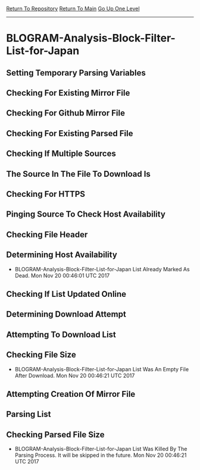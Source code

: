 [Return To Repository](https://github.com/deathbybandaid/piholeparser/)
[Return To Main](https://github.com/deathbybandaid/piholeparser/blob/master/RecentRunLogs/Mainlog.md)
[Go Up One Level](https://github.com/deathbybandaid/piholeparser/blob/master/RecentRunLogs/TopLevelScripts/30-Processing-Blacklists.md)
____________________________________
# BLOGRAM-Analysis-Block-Filter-List-for-Japan
## Setting Temporary Parsing Variables
## Checking For Existing Mirror File
## Checking For Github Mirror File
## Checking For Existing Parsed File
## Checking If Multiple Sources
## The Source In The File To Download Is
## Checking For HTTPS
## Pinging Source To Check Host Availability
## Checking File Header
## Determining Host Availability
* BLOGRAM-Analysis-Block-Filter-List-for-Japan List Already Marked As Dead. Mon Nov 20 00:46:01 UTC 2017
## Checking If List Updated Online
## Determining Download Attempt
## Attempting To Download List
## Checking File Size
* BLOGRAM-Analysis-Block-Filter-List-for-Japan List Was An Empty File After Download. Mon Nov 20 00:46:21 UTC 2017
## Attempting Creation Of Mirror File
## Parsing List
## Checking Parsed File Size
* BLOGRAM-Analysis-Block-Filter-List-for-Japan List Was Killed By The Parsing Process. It will be skipped in the future. Mon Nov 20 00:46:21 UTC 2017
